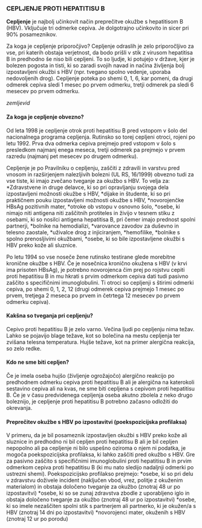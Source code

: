 ### CEPLJENJE PROTI HEPATITISU B

**Cepljenje** je najbolj učinkovit način preprečitve okužbe s hepatitisom B (HBV). Vključuje tri odmerke cepiva. Je dolgotrajno učinkovito in sicer pri 90% posameznikov.

Za koga je cepljenje priporočjivo?
Cepljenje odraslih je zelo priporočljivo za vse, pri katerih obstaja verjetnost, da bodo prišli v stik z virusom hepatitisa B in predhodno še niso bili cepljeni. To so ljudje, ki potujejo v države, kjer je bolezen pogosta in tisti, ki so zaradi svojih navad in načina življenja bolj izpostavljeni okužbi s HBV (npr. tvegano spolno vedenje, uporaba nedovoljenih drog). Cepljenje poteka po shemi 0, 1, 6, kar pomeni,  da drugi odmerek cepiva sledi 1 mesec po prvem odmerku, tretji odmerek pa sledi 6 mesecev po prvem odmerku.

*zemljevid*

#### Za koga je cepljenje obvezno?
Od leta 1998 je cepljenje otrok proti hepatitisu B pred vstopom v šolo del nacionalnega programa cepljenja. Rutinsko so torej cepljeni otroci, rojeni po letu 1992. Prva dva odmerka cepiva prejmejo pred vstopom v šolo s presledkom najmanj enega meseca,  tretji odmerek pa prejmejo v prvem razredu (najmanj pet mesecev po drugem odmerku). 

Cepljenje je po Pravilniku o cepljenju, zaščiti z zdravili in varstvu pred vnosom in razširjenjem nalezljivih bolezni (UL RS, 16/1999) obvezno tudi za vse tiste, ki imajo zvečano tveganje za okužbo  s HBV. To velja za: 
*Zdravstvene in druge delavce, ki so pri opravljanju svojega dela izpostavljeni možnosti okužbe s HBV,
*dijake in študente, ki so pri praktičnem pouku izpostavljeni možnosti okužbe s HBV,
*novorojenčke HBsAg pozitivnih mater,
*otroke ob vstopu v osnovno šolo,
*osebe, ki nimajo niti antigena niti zaščitnih protiteles in živijo v tesnem stiku z osebami, ki so nosilci antigena hepatitisa B, pri čemer imajo prednost spolni partnerji,
*bolnike na hemodializi,
*varovance zavodov za duševno in telesno zaostale, 
*uživalce drog z injiciranjem, 
*hemofilike,
*bolnike s spolno prenosljivimi okužbami,
*osebe, ki so bile izpostavljene okužbi s HBV preko kože ali sluznice.

Po letu 1994 so vse noseče žene rutinsko testirane glede morebitne kronične okužbe s HBV. Če je nosečnica kronično okužena s HBV (v krvi ima prisoten HBsAg), je potrebno novorojenca čim prej po rojstvu cepiti proti hepatitisu B in mu hkrati s prvim odmerkom cepiva dati tudi pasivno zaščito s specifičnimi imunoglobulini. Ti otroci so cepljenji s štirimi odmerki cepiva, po shemi 0, 1, 2, 12 (drugi odmerek cepiva prejmejo 1 mesec po prvem, tretjega 2 meseca po prvem in četrtega 12 mesecev po prvem odmerku cepiva).

#### Kakšna so tveganja pri cepljenju?
Cepivo proti hepatitisu B je zelo varno. Večina ljudi po cepljenju nima težav. Lahko se pojavijo blage težave, kot so bolečina na mestu cepljenja ter zvišana telesna temperatura. Hujše težave, kot na primer alergična reakcija, so zelo redke.

#### Kdo ne sme biti cepljen?
Če je imela oseba hujšo (življenje ogrožajočo) alergično reakcijo po predhodnem odmerku cepiva proti hepatitisu B ali je alergična na katerokoli sestavino cepiva ali na kvas, ne sme biti cepljena s cepivom proti hepatitisu B.
Če je v času predvidenega cepljenja oseba akutno zbolela z neko drugo boleznijo, je cepljenje proti hepatitisu B potrebno začasno odložiti do okrevanja.

#### Preprečitev okužbe s HBV po izpostavitvi (poekspozicijska profilaksa)
V primeru, da je bil posameznik izpostavljen okužbi s HBV preko kože ali sluznice in predhodno ni bil cepljen proti hepatitisu B ali je bil cepljen nepopolno ali pa cepljenje ni bilo uspešno oziroma o njem ni podatka, je mogoča poekspozicijska profilaksa, ki lahko zaščiti pred okužbo s HBV. Gre za pasivno zaščito s specifičnimi imunoglobulini proti hepatitisu B in prvim odmerkom cepiva proti hepatitisu B (ki mu nato sledijo nadaljnji odmerki po ustrezni shemi). 
Poekspozicijsko profilakso prejmejo:
*osebe, ki so pri delu v zdravstvu doživele incident (naključen vbod, vrez, politje z okuženim materialom) in obstaja določeno tveganje za okužbo (znotraj 48 ur po izpostavitvi)
*osebe, ki so se zunaj zdravstva zbodle z uporabljeno iglo in obstaja določeno tveganje za okužbo (znotraj 48 ur po izpostavitvi)
*osebe, ki so imele nezaščiten spolni stik s partnerjem ali partnerko, ki je okužen/a s HBV (znotraj 14 dni po izpostavitvi)
*novorojenci mater, okuženih s HBV (znotraj 12 ur po porodu)